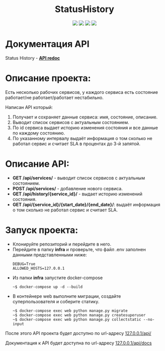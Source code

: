 <div id="header" align="center">
  <h1>StatusHistory</h1>
  <img src="https://img.shields.io/badge/Python-3.7.9-F8F8FF?style=for-the-badge&logo=python&logoColor=20B2AA">
  <img src="https://img.shields.io/badge/Django-3.2.23-F8F8FF?style=for-the-badge&logo=django&logoColor=00FF00">
  <img src="https://img.shields.io/badge/DjangoRestFramework-3.14.0-F8F8FF?style=for-the-badge&logo=django&logoColor=00FF00">
  <img src="https://img.shields.io/badge/Docker-555555?style=for-the-badge&logo=docker&logoColor=2496ED">
</div>

# Документация API
Status History - **[API redoc](https://kaschenkkko.github.io/StatusHistory/)**

# Описание проекта:
Есть несколько рабочих сервисов, у каждого сервиса есть состояние работает/не работает/работает нестабильно.

Написан API который:

1. Получает и сохраняет данные сервиса: имя, состояние, описание.
2. Выводит список сервисов с актуальным состоянием.
3. По id сервиса выдает историю изменения состояния и все данные по каждому состоянию.
4. По указанному интервалу выдаёт информация о том сколько не работал сервис и считает SLA в процентах до 3-й запятой.

# Описание API:
- **GET /api/services/** - выводит список сервисов с актуальным состоянием.
- **POST /api/services/** - добавление нового сервиса.
- **GET /api/history/{service_id}/** - выдает историю изменений состояния.
- **GET /api/{service_id}/{start_date}/{end_date}/**: выдаёт информация о том сколько не работал сервис и считает SLA.

# Запуск проекта:
- Клонируйте репозиторий и перейдите в него.
- Перейдите в папку **infra** и проверьте, что файл .env заполнен данными представленными ниже:
  ```
  DEBUG=True
  ALLOWED_HOSTS=127.0.0.1
  ```
- Из папки **infra** запустите docker-compose
  ```
  ~$ docker-compose up -d --build
  ```
- В контейнере web выполните миграции, создайте суперпользователя и соберите статику.
  ```
  ~$ docker-compose exec web python manage.py migrate
  ~$ docker-compose exec web python manage.py createsuperuser
  ~$ docker-compose exec web python manage.py collectstatic --no-input
  ```

После этого API проекта будет доступно по url-адресу [127.0.0.1/api/](http://127.0.0.1/api/)

Документация к API будет доступна по url-адресу [127.0.0.1/api/docs](http://127.0.0.1/api/docs/)
